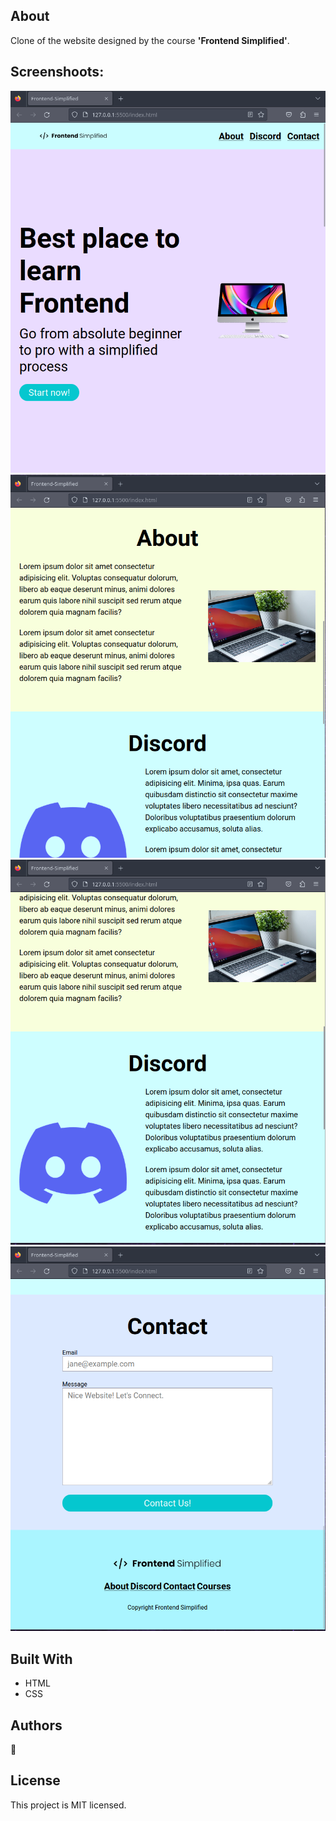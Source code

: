 ## About
 Clone of the website designed by the course __'Frontend Simplified'__.

 ## Screenshoots:
 ![image](./Screenshoots/Homepage.png)
 ![image](./Screenshoots/About.png)
 ![image](./Screenshoots/Section3.png)
 ![image](./Screenshoots/footer.png)

 ## Built With
 - HTML
 - CSS
 ## Authors
 👤 **<Aavash Devkota>**

 ## License
 This project is MIT licensed.
